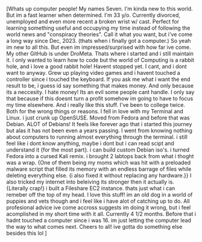 [Whats up computer people! My names Seven.
I'm kinda new to this world. But im a fast learner when determined.
I'm 33 y/o. Currently divorced, unemployed and even more recent a broken wrist w/ cast.
Perfect for learning something useful and occupying my time instead of following the world news and "conspiracy theories".
Call it what you want, but i've come a long way since Dec, 2023. (thats when i finally got a computer.)
So yeah im new to all this. But even im impressed/surprised with how far ive come.
My other GitHub is under DroMeta. Thats where i started and i still maintain it.
I only wanted to learn how to code but the world of Computing is a rabbit hole, and i love a good rabbit hole!
Havent stopped yet. I cant, and i dont want to anyway. Grew up playing video games and i havent touched a controller since i touched the keyboard.
If you ask me what i want the end result to be, i guess id say something that makes money. 
And only because its a neccesity. I hate money! Its an evil some people cant handle. 
I only say that because if this doesnt turn a profit somehow im going to have to focus my time elsewhere. And i really like this stuff.
I've been to college twice. Both for the wrong things or reasons. 
I fell in love with my Terminal and Linux. i just crunk up OpenSUSE. Moved from Fedora and before that was Debian. ALOT of Debians!
It feels like forever ago that i started this journey but alas it has not been even a years passing.
I went from knowing nothing about computers to running almost everything through the terminal. i still feel like i dont know anything, maybe i dont but i can
read scipt and understand it {for the most part}. i can build custom Debian iso's. i turned Fedora into a cursed Kali remix. i brought 2 labtops back from what i thoght was a wrap. 
{One of them being my moms which was hit with a preloaded malware script that filled its memory with an endless barrage of files while deleting everything else. 
{i also fixed it without replacing any hardware.}} I also tricked my internet into beleiving its stronger then it actually is. {Literally crap!} 
i built a Fileshare EC2 instance. thats just what i can remeber off the top of my head.
I love this stuff! im an old dog in a world of puppies and vets though and i feel like i have alot of catching up to do. 
All profesional advice ive come accross suggests im doing it wrong, but i feel acomplished in my short time with it all. 
Currently 4 1/2 months. Before that i hadnt touched a computer since i was 16. im just letting the computer lead the way to what comes next.
Cheers to all! ive gotta do something else besides this lol
]
